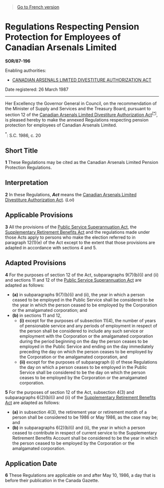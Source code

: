 > [Go to French version](/fr/Règlements/Décrets,%20ordonnances%20et%20règlements%20statutaires/87/196.md)

# Regulations Respecting Pension Protection for Employees of Canadian Arsenals Limited

**SOR/87-196**

Enabling authorities: 
- [CANADIAN ARSENALS LIMITED DIVESTITURE AUTHORIZATION ACT](/en/Acts/Statutes%20of%20Canada/1986/c.%2020.md)

Date registered: 26 March 1987

----------

Her Excellency the Governor General in Council, on the recommendation of the Minister of Supply and Services and the Treasury Board, pursuant to section 12 of the [Canadian Arsenals Limited Divestiture Authorization Act](/en/Acts/Statutes%20of%20Canada/1986/c.%2020.md)<sup><a href='#footnote_e'>[*]</a></sup>, is pleased hereby to make the annexed Regulations respecting pension protection for employees of Canadian Arsenals Limited.

<a name='footnote_e'><sup>*</sup></a>: S.C. 1986, c. 20<br />




## Short Title


**1** These Regulations may be cited as the Canadian Arsenals Limited Pension Protection Regulations.




## Interpretation


**2** In these Regulations, ***Act*** means the [Canadian Arsenals Limited Divestiture Authorization Act](/en/Acts/Statutes%20of%20Canada/1986/c.%2020.md). (*Loi*)




## Applicable Provisions


**3** All the provisions of the [Public Service Superannuation Act](/en/Acts/Revised%20Statutes%20of%20Canada/P/P-36.md), the [Supplementary Retirement Benefits Act](/en/Acts/Revised%20Statutes%20of%20Canada/S/S-24.md) and the regulations made under those Acts apply to persons who make the election referred to in paragraph 12(1)(e) of the Act except to the extent that those provisions are adapted in accordance with sections 4 and 5.




## Adapted Provisions


**4** For the purposes of section 12 of the Act, subparagraphs 9(7)(b)(i) and (ii) and sections 11 and 12 of the [Public Service Superannuation Act](/en/Acts/Revised%20Statutes%20of%20Canada/P/P-36.md) are adapted as follows:
- **(a)** in subparagraphs 9(7)(b)(i) and (ii), the year in which a person ceased to be employed in the Public Service shall be considered to be the year in which the person ceased to be employed by the Corporation or the amalgamated corporation; and
- **(b)** in sections 11 and 12,
	- **(i)** except for the purposes of subsection 11(4), the number of years of pensionable service and any periods of employment in respect of the person shall be considered to include any such service or employment with the Corporation or the amalgamated corporation during the period beginning on the day the person ceases to be employed in the Public Service and ending on the day immediately preceding the day on which the person ceases to be employed by the Corporation or the amalgamated corporation, and
	- **(ii)** except for the purposes of subparagraph (i) of these Regulations the day on which a person ceases to be employed in the Public Service shall be considered to be the day on which the person ceases to be employed by the Corporation or the amalgamated corporation.



**5** For the purposes of section 12 of the Act, subsection 4(3) and subparagraphs 6(2)(b)(i) and (ii) of the [Supplementary Retirement Benefits Act](/en/Acts/Revised%20Statutes%20of%20Canada/S/S-24.md) are adapted as follows:
- **(a)** in subsection 4(3), the retirement year or retirement month of a person shall be considered to be 1986 or May 1986, as the case may be; and
- **(b)** in subparagraphs 6(2)(b)(i) and (ii), the year in which a person ceased to contribute in respect of current service to the Supplementary Retirement Benefits Account shall be considered to be the year in which the person ceased to be employed by the Corporation or the amalgamated corporation.




## Application Date


**6** These Regulations are applicable on and after May 10, 1986, a day that is before their publication in the Canada Gazette.


